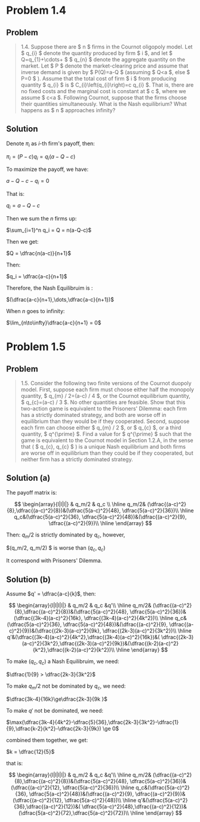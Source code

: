 # Problem 1.4

## Problem 

> 1.4. Suppose there are $ n $ firms in the Cournot oligopoly model. Let $ q_{i} $ denote the quantity produced by firm $ i $, and let $ Q=q_{1}+\cdots+ $ $ q_{n} $ denote the aggregate quantity on the market. Let $ P $ denote the market-clearing price and assume that inverse demand is given by $ P(Q)=a-Q $ (assuming $ Q<a $, else $ P=0 $ ). Assume that the total cost of firm $ i $ from producing quantity $ q_{i} $ is $ C_{i}\left(q_{i}\right)=c q_{i} $. That is, there are no fixed costs and the marginal cost is constant at $ c $, where we assume $ c<a $. Following Cournot, suppose that the firms choose their quantities simultaneously. What is the Nash equilibrium? What happens as $ n $ approaches infinity?

## Solution 

Denote $\pi_i$ as $i$-th firm's payoff, then:

$\pi_i = (P-c)q_i = q_i(a-Q - c)$

To maximize the payoff, we have:

$a-Q-c-q_i = 0$

That is:

$q_i = a - Q - c$

Then we sum the $n$ firms up:

$\sum_{i=1}^n q_i = Q = n(a-Q-c)$

Then we get:

$Q = \dfrac{n(a-c)}{n+1}$

Then:

$q_i = \dfrac{a-c}{n+1}$

Therefore, the Nash Equilibruim is :

$(\dfrac{a-c}{n+1},\dots,\dfrac{a-c}{n+1})$

When $n$ goes to infinity:


$\lim_{n\to\infty}\dfrac{a-c}{n+1} = 0$

# Problem 1.5

## Problem 

> 1.5. Consider the following two finite versions of the Cournot duopoly model. First, suppose each firm must choose either half the monopoly quantity, $ q_{m} / 2=(a-c) / 4 $, or the Cournot equilibrium quantity, $ q_{c}=(a-c) / 3 $. No other quantities are feasible. Show that this two-action game is equivalent to the Prisoners' Dilemma: each firm has a strictly dominated strategy, and both are worse off in equilibrium than they would be if they cooperated. Second, suppose each firm can choose either $ q_{m} / 2 $, or $ q_{c} $, or a third quantity, $ q^{\prime} $. Find a value for $ q^{\prime} $ such that the game is equivalent to the Cournot model in Section 1.2.A, in the sense that ( $ q_{c}, q_{c} $ ) is a unique Nash equilibrium and both firms are worse off in equilibrium than they could be if they cooperated, but neither firm has a strictly dominated strategy.

## Solution (a)

The payoff matrix is:

$$
\begin{array}{l|l|l|}
& q_m/2 & q_c \\ 
\hline q_m/2& (\dfrac{(a-c)^2}{8},\dfrac{(a-c)^2}{8})&(\dfrac{5(a-c)^2}{48}, \dfrac{5(a-c)^2}{36})\\
\hline q_c&(\dfrac{5(a-c)^2}{36}, \dfrac{5(a-c)^2}{48})&(\dfrac{(a-c)^2}{9}, \dfrac{(a-c)^2}{9})\\
\hline
\end{array}
$$

Then: $q_m/2$ is strictly dominated by $q_c$, however,

$(q_m/2, q_m/2) $ is worse than $(q_c, q_c)$

It correspond with Prisoners' Dilemma.

## Solution (b)

Assume $q' = \dfrac{a-c}{k}$, then:

$$
\begin{array}{l|l|l|l|}
& q_m/2 & q_c &q'\\ 
\hline q_m/2& (\dfrac{(a-c)^2}{8},\dfrac{(a-c)^2}{8})&(\dfrac{5(a-c)^2}{48}, \dfrac{5(a-c)^2}{36})&(\dfrac{(3k-4)(a-c)^2}{16k}, \dfrac{(3k-4)(a-c)^2}{4k^2})\\
\hline q_c&(\dfrac{5(a-c)^2}{36}, \dfrac{5(a-c)^2}{48})&(\dfrac{(a-c)^2}{9}, \dfrac{(a-c)^2}{9})&(\dfrac{(2k-3)(a-c)^2}{9k}, \dfrac{(2k-3)(a-c)^2}{3k^2})\\
\hline q'&(\dfrac{(3k-4)(a-c)^2}{4k^2},\dfrac{(3k-4)(a-c)^2}{16k})&( \dfrac{(2k-3)(a-c)^2}{3k^2},\dfrac{(2k-3)(a-c)^2}{9k})&(\dfrac{(k-2)(a-c)^2}{k^2},\dfrac{(k-2)(a-c)^2}{k^2})\\ 
\hline
\end{array}
$$

To make $(q_c, q_c)$ a Nash Equilibruim, we need:

$\dfrac{1}{9} > \dfrac{2k-3}{3k^2}$

To make $q_m/2$ not be dominated by $q_c$, we need:

$\dfrac{3k-4}{16k}\ge\dfrac{2k-3}{9k  }$

To make $q'$ not be dominated, we need:

$\max(\dfrac{3k-4}{4k^2}-\dfrac{5}{36},\dfrac{2k-3}{3k^2}-\dfrac{1}{9},\dfrac{k-2}{k^2}-\dfrac{2k-3}{9k}) \ge 0$

combined them together, we get:

$k = \dfrac{12}{5}$

that is:

$$
\begin{array}{l|l|l|l|}
& q_m/2 & q_c &q'\\ 
\hline q_m/2& (\dfrac{(a-c)^2}{8},\dfrac{(a-c)^2}{8})&(\dfrac{5(a-c)^2}{48}, \dfrac{5(a-c)^2}{36})&(\dfrac{(a-c)^2}{12}, \dfrac{5(a-c)^2}{36})\\
\hline q_c&(\dfrac{5(a-c)^2}{36}, \dfrac{5(a-c)^2}{48})&(\dfrac{(a-c)^2}{9}, \dfrac{(a-c)^2}{9})&(\dfrac{(a-c)^2}{12}, \dfrac{5(a-c)^2}{48})\\
\hline q'&(\dfrac{5(a-c)^2}{36},\dfrac{(a-c)^2}{12})&( \dfrac{5(a-c)^2}{48},\dfrac{(a-c)^2}{12})&(\dfrac{5(a-c)^2}{72},\dfrac{5(a-c)^2}{72})\\ 
\hline
\end{array}
$$
